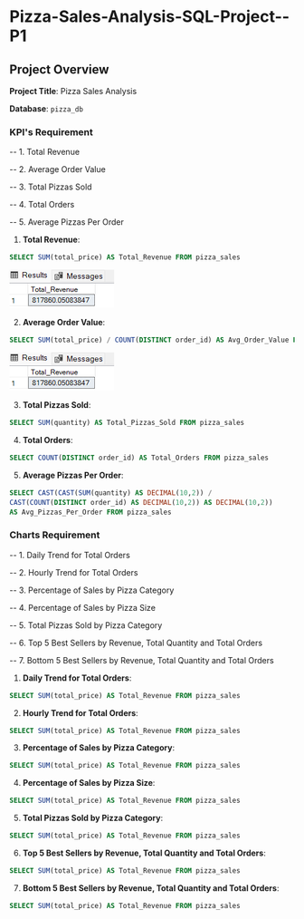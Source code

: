 # Pizza-Sales-Analysis-SQL-Project--P1


## Project Overview

**Project Title**: Pizza Sales Analysis  

**Database**: `pizza_db`


### KPI's Requirement

-- 1. Total Revenue

-- 2. Average Order Value

-- 3. Total Pizzas Sold

-- 4. Total Orders

-- 5. Average Pizzas Per Order



1. **Total Revenue**:
```sql
SELECT SUM(total_price) AS Total_Revenue FROM pizza_sales
```
![Total Revenue](https://github.com/abhishekpatel16/Pizza-Sales-Analysis-SQL-Project--P1/blob/main/KPI/1%20Total%20Revenue.png)

2. **Average Order Value**:
```sql
SELECT SUM(total_price) / COUNT(DISTINCT order_id) AS Avg_Order_Value FROM pizza_sales
```
![](https://github.com/abhishekpatel16/Pizza-Sales-Analysis-SQL-Project--P1/blob/main/KPI/1%20Total%20Revenue.png)


3. **Total Pizzas Sold**:
```sql
SELECT SUM(quantity) AS Total_Pizzas_Sold FROM pizza_sales
```

4. **Total Orders**:
```sql
SELECT COUNT(DISTINCT order_id) AS Total_Orders FROM pizza_sales
```

5. **Average Pizzas Per Order**:
```sql
SELECT CAST(CAST(SUM(quantity) AS DECIMAL(10,2)) / 
CAST(COUNT(DISTINCT order_id) AS DECIMAL(10,2)) AS DECIMAL(10,2)) 
AS Avg_Pizzas_Per_Order FROM pizza_sales
```


### Charts Requirement

-- 1. Daily Trend for Total Orders

-- 2. Hourly Trend for Total Orders

-- 3. Percentage of Sales by Pizza Category

-- 4. Percentage of Sales by Pizza Size

-- 5. Total Pizzas Sold by Pizza Category

-- 6. Top 5 Best Sellers by Revenue, Total Quantity and Total Orders

-- 7. Bottom 5 Best Sellers by Revenue, Total Quantity and Total Orders



1. **Daily Trend for Total Orders**:
```sql
SELECT SUM(total_price) AS Total_Revenue FROM pizza_sales
```

2. **Hourly Trend for Total Orders**:
```sql
SELECT SUM(total_price) AS Total_Revenue FROM pizza_sales
```

3. **Percentage of Sales by Pizza Category**:
```sql
SELECT SUM(total_price) AS Total_Revenue FROM pizza_sales
```

4. **Percentage of Sales by Pizza Size**:
```sql
SELECT SUM(total_price) AS Total_Revenue FROM pizza_sales
```

5. **Total Pizzas Sold by Pizza Category**:
```sql
SELECT SUM(total_price) AS Total_Revenue FROM pizza_sales
```

6. **Top 5 Best Sellers by Revenue, Total Quantity and Total Orders**:
```sql
SELECT SUM(total_price) AS Total_Revenue FROM pizza_sales
```

7. **Bottom 5 Best Sellers by Revenue, Total Quantity and Total Orders**:
```sql
SELECT SUM(total_price) AS Total_Revenue FROM pizza_sales
```




